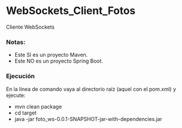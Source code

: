 # WebSockets_Client_Fotos
Cliente WebSockets

### Notas:
- Este SI es un proyecto Maven.
- Este NO es un proyecto Spring Boot.

### Ejecución
En la línea de comando vaya al directorio raíz (aquel con el pom.xml) y ejecute:
- mvn clean package
- cd target
- java -jar foto_ws-0.0.1-SNAPSHOT-jar-with-dependencies.jar

